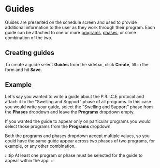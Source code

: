 # Guides

Guides are presented on the schedule screen and used to provide additional
information to the user as they work through their program. Each guide can be
attached to one or more [programs](./programs.md), [phases](./phases.md), or
some combination of the two.

## Creating guides

To create a guide select **Guides** from the sidebar, click **Create**, fill
in the form and hit **Save**.

## Example

Let's say you wanted to write a guide about the P.R.I.C.E protocol and attach it
to the "Swelling and Support" phase of all programs. In this case you would
write your guide, select the "Swelling and Support" phase from the **Phases**
dropdown and leave the **Programs** dropdown empty.

If you wanted the guide to appear only on particular programs you would select
those programs from the **Programs** dropdown.

Both the programs and phases dropdown accept multiple values, so you could have
the same guide appear across two phases of two programs, for example, or any
other combination.

:::tip
At least one program or phase must be selected for the guide to appear within
the app.
:::
